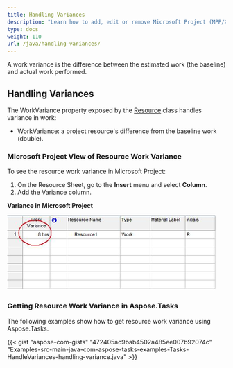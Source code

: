 ```yaml
---
title: Handling Variances
description: "Learn how to add, edit or remove Microsoft Project (MPP/XML) work variances using Aspose.Tasks for Java."
type: docs
weight: 110
url: /java/handling-variances/
---
```


A work variance is the difference between the estimated work (the baseline) and actual work performed.

## **Handling Variances**
The WorkVariance property exposed by the [Resource](https://apireference.aspose.com/tasks/java/com.aspose.tasks/Resource) class handles variance in work:

- WorkVariance: a project resource's difference from the baseline work (double).

### **Microsoft Project View of Resource Work Variance**
To see the resource work variance in Microsoft Project:

1. On the Resource Sheet, go to the **Insert** menu and select **Column**.
2. Add the Variance column.

**Variance in Microsoft Project** 

![handling resource variances in Microsoft Project 2010](handling-variances_1.png)

### **Getting Resource Work Variance in Aspose.Tasks**
The following examples show how to get resource work variance using Aspose.Tasks.

{{< gist "aspose-com-gists" "472405ac9bab4502a485ee007b92074c" "Examples-src-main-java-com-aspose-tasks-examples-Tasks-HandleVariances-handling-variance.java" >}}
